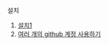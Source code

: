 설치

1. [설치1](https://github.com/jhjjang/jhjjang.github.io/github/setting.ext)
2. [여러 개의 github 계정 사용하기](https://aweekj.github.io/2016-07-16/using-multiple-accounts-in-git/)
